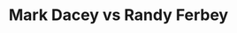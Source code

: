 ---
title: Mark Dacey vs Randy Ferbey
player1:
  name: Dacey, Mark
  percent: 69
  wins: 2
  losses: 4
player2:
  name: Ferbey, Randy
  percent: 87
  wins: 4
  losses: 2
games:
- player1:
    team: NS
    position: Fourth
    percent: 57
    win: 0
    loss: 1
  player2:
    team: AB
    position: Third
    percent: 78
    win: 1
    loss: 0
  event: Brier
  year: 2001
  draw: Round Robin(10)
  score: NS 3 - AB 8
- player1:
    team: NS
    position: Fourth
    percent: 69
    win: 0
    loss: 1
  player2:
    team: AB
    position: Third
    percent: 92
    win: 1
    loss: 0
  event: Brier
  year: 2003
  draw: Round Robin(1)
  score: AB 10 - NS 4
- player1:
    team: NS
    position: Fourth
    percent: 76
    win: 0
    loss: 1
  player2:
    team: AB
    position: Third
    percent: 86
    win: 1
    loss: 0
  event: Brier
  year: 2003
  draw: Final(21)
  score: NS 4 - AB 8
- player1:
    team: NS
    position: Fourth
    percent: 71
    win: 1
    loss: 0
  player2:
    team: AB
    position: Third
    percent: 86
    win: 0
    loss: 1
  event: Brier
  year: 2004
  draw: Round Robin(13)
  score: NS 8 - AB 7
- player1:
    team: NS
    position: Fourth
    percent: 65
    win: 0
    loss: 1
  player2:
    team: AB
    position: Third
    percent: 90
    win: 1
    loss: 0
  event: Brier
  year: 2004
  draw: Page 1-2(19)
  score: NS 6 - AB 10
- player1:
    team: NS
    position: Fourth
    percent: 74
    win: 1
    loss: 0
  player2:
    team: AB
    position: Third
    percent: 90
    win: 0
    loss: 1
  event: Brier
  year: 2004
  draw: Final(22)
  score: NS 10 - AB 9
- player1:
    team: DAC
    position: Fourth
    percent: 86
    win: 1
    loss: 0
  player2:
    team: FER
    position: Third
    percent: 81
    win: 0
    loss: 1
  event: Trials (Men)
  year: 2005
  draw: Round Robin(14)
  score: FER 4 - DAC 9
---